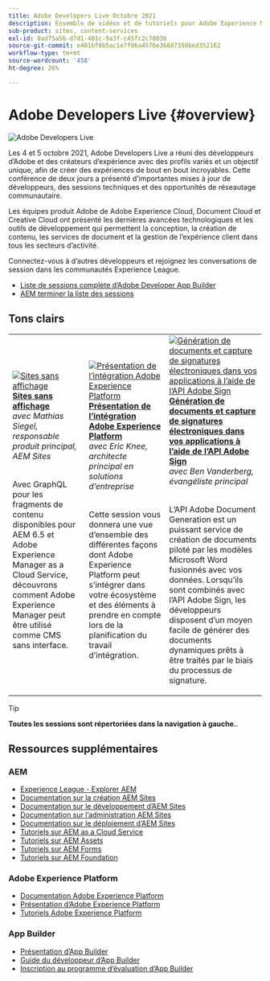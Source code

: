 ```yaml
---
title: Adobe Developers Live Octobre 2021
description: Ensemble de vidéos et de tutoriels pour Adobe Experience Manager Sites distribués dans le cadre de l’événement Adobe Developers Live.
sub-product: sites, content-services
exl-id: 0ad75a56-d7d1-401c-9a3f-c45fc2c78036
source-git-commit: e401bf0b5ac1e7f06a4576e36887358bed352162
workflow-type: tm+mt
source-wordcount: '458'
ht-degree: 26%

---
```


# Adobe Developers Live {#overview}

<img alt="Adobe Developers Live" src="/help/adobe-developers-live/assets/adl.png" />

Les 4 et 5 octobre 2021, Adobe Developers Live a réuni des développeurs d’Adobe et des créateurs d’expérience avec des profils variés et un objectif unique, afin de créer des expériences de bout en bout incroyables. Cette conférence de deux jours a présenté d’importantes mises à jour de développeurs, des sessions techniques et des opportunités de réseautage communautaire.

Les équipes produit Adobe de Adobe Experience Cloud, Document Cloud et Creative Cloud ont présenté les dernières avancées technologiques et les outils de développement qui permettent la conception, la création de contenu, les services de document et la gestion de l’expérience client dans tous les secteurs d’activité.

Connectez-vous à d’autres développeurs et rejoignez les conversations de session dans les communautés Experience League.
* [Liste de sessions complète d’Adobe Developer App Builder](https://experienceleaguecommunities.adobe.com/t5/project-firefly-discussions/adobe-developers-live-october-2021-project-firefly-s-complete/td-p/425779)
* [AEM terminer la liste des sessions](https://experienceleaguecommunities.adobe.com/t5/adobe-experience-manager/adobe-developers-live-october-2021-complete-session-list/m-p/423041?profile.language=fr#M120517)

## Tons clairs

<table>
  <tr>
   <td>
      <a href="headless.md">
      <img alt="Sites sans affichage" src="/help/adobe-developers-live/assets/mathias.png"/>
      </a>
      <div>
         <a href="headless.md"><strong>Sites sans affichage</strong></a>         
         <br/><em>avec Mathias Siegel, responsable produit principal, AEM Sites</em>
      </div>
      <p>
        <br/>
         Avec GraphQL pour les fragments de contenu disponibles pour AEM 6.5 et Adobe Experience Manager as a Cloud Service, découvrons comment Adobe Experience Manager peut être utilisé comme CMS sans interface.
      </p>
     </td>   
     <td>
      <a href="aep-integration.md">
      <img alt="Présentation de l’intégration Adobe Experience Platform" src="/help/adobe-developers-live/assets/eric.png"/>
      </a>
      <div>
         <a href="aep-integration.md"><strong>Présentation de l’intégration Adobe Experience Platform</strong></a>
         <br/><em>avec Eric Knee, architecte principal en solutions d’entreprise</em>
      </div>
      <p>
        <br/>
         Cette session vous donnera une vue d’ensemble des différentes façons dont Adobe Experience Platform peut s’intégrer dans votre écosystème et des éléments à prendre en compte lors de la planification du travail d’intégration.
      </p>
   </td>
   </td>
     <td>
      <a href="pdf-services-api.md">
      <img alt="Génération de documents et capture de signatures électroniques dans vos applications à l’aide de l’API Adobe Sign" src="/help/adobe-developers-live/assets/ben.png"/>
      </a>
      <div>
         <a href="pdf-services-api.md"><strong>Génération de documents et capture de signatures électroniques dans vos applications à l’aide de l’API Adobe Sign</strong></a>
         <br/><em>avec Ben Vanderberg, évangéliste principal</em>
      </div>
      <p>
        <br/>
         L’API Adobe Document Generation est un puissant service de création de documents piloté par les modèles Microsoft Word fusionnés avec vos données. Lorsqu’ils sont combinés avec l’API Adobe Sign, les développeurs disposent d’un moyen facile de générer des documents dynamiques prêts à être traités par le biais du processus de signature.
      </p>
   </td> 
  </tr>
</table>

>[!TIP]
>
>**Toutes les sessions sont répertoriées dans la navigation à gauche.**.

## Ressources supplémentaires

### AEM

* [Experience League - Explorer AEM](https://experienceleague.adobe.com/?lang=fr#recommended/solutions/experience-manager)
* [Documentation sur la création AEM Sites](https://experienceleague.adobe.com/docs/experience-manager-65/authoring/home.html?lang=fr)
* [Documentation sur le développement d’AEM Sites](https://experienceleague.adobe.com/docs/experience-manager-65/developing/home.html?lang=fr)
* [Documentation sur l’administration AEM Sites](https://experienceleague.adobe.com/docs/experience-manager-65/administering/home.html?lang=fr)
* [Documentation sur le déploiement d’AEM Sites](https://experienceleague.adobe.com/docs/experience-manager-65/deploying/home.html?lang=fr)
* [Tutoriels sur AEM as a Cloud Service](https://experienceleague.adobe.com/docs/experience-manager-learn/cloud-service/overview.html?lang=fr)
* [Tutoriels sur AEM Assets](https://experienceleague.adobe.com/docs/experience-manager-learn/assets/overview.html?lang=fr)
* [Tutoriels sur AEM Forms](https://experienceleague.adobe.com/docs/experience-manager-learn/forms/overview.html?lang=fr)
* [Tutoriels sur AEM Foundation](https://experienceleague.adobe.com/docs/experience-manager-learn/foundation/overview.html?lang=fr)

### Adobe Experience Platform

* [Documentation Adobe Experience Platform](https://experienceleague.adobe.com/docs/experience-platform.html?lang=fr)
* [Présentation d’Adobe Experience Platform](https://experienceleague.adobe.com/docs/experience-platform/landing/home.html?lang=fr)
* [Tutoriels Adobe Experience Platform](https://experienceleague.adobe.com/docs/platform-learn/tutorials/overview.html?lang=fr)

### App Builder

* [Présentation d’App Builder](https://adobe.ly/aem-appbuilder)
* [Guide du développeur d’App Builder](https://adobe.ly/appbuilder)
* [Inscription au programme d’évaluation d’App Builder](https://adobe.ly/appbuilder-trial)
